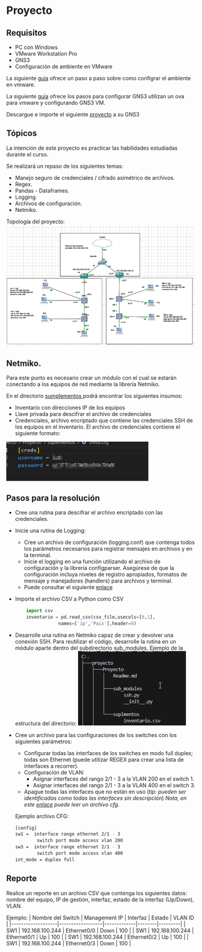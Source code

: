 # Proyecto

## Requisitos 
- PC con Windows
- VMware Workstation Pro
- GNS3
- Configuración de ambiente en VMware


La siguiente [guía](./vmware.md) ofrece un paso a paso sobre como configrar el ambiente en vmware.

La siguiente [guía](./GNS3.md) ofrece los pasos para configurar GNS3 utilizan un ova para vmware y configurando GNS3 VM.

Descargue e importe el siguiente [proyecto](https://crgworkforce-my.sharepoint.com/:u:/g/personal/rreyes_getcrg_com/EYREOkL19cBKkml4z1tCHuMBog4TtXksNcw2CH34oFZ9QA?e=dBBqjW) a su GNS3 



## Tópicos

La intención de este proyecto es practicar las habilidades estudiadas durante el curso.

Se realizará un repaso de los siguientes temas:

- Manejo seguro de credenciales / cifrado asimétrico de archivos.
- Regex.
- Pandas - Dataframes.
- Logging.
- Archivos de configuración.
- Netmiko. 

Topología del proyecto:
![](../IMG/topo.png)

## Netmiko.

Para este punto es necesario crear un módulo con el cual se estarán conectando a los equipos de red mediante la librería Netmiko.

En el directorio <a href="./suplementos"> sumplementos </a>  podrá encontrar los siguientes insumos: 

- Inventario con direcciones IP de los equipos
- Llave privada para descifrar el archivo de credenciales
- Credenciales, archivo encriptado que contiene las credenciales SSH de los equipos en el inventario. El archivo de credenciales contiene el siguiente formato: 

![](../IMG/creds.png)




## Pasos para la resolución

- Cree una rutina para descifrar el archivo encriptado con las credenciales.
- Inicie una rutina de Logging:
    - Cree un archivo de configuración (logging.conf) que contenga todos los parámetros necesarios para registrar mensajes en archivos y en la terminal.
    - Inicie el logging en una función utilizando el archivo de configuración y la librería configparser. Asegúrese de que la configuración incluya niveles de registro apropiados, formatos de mensaje y manejadores (handlers) para archivos y terminal.
    - Puede consultar el siguiente [enlace](https://github.com/redu-reyesd/python/tree/main/Sesion%203/Logging)

- Importe el archivo CSV a Python como CSV
    ```python
        import csv
        inventario = pd.read_csv(csv_file,usecols=[0,1],
                    names=['ip','Pais'],header=0)
    ```
- Desarrolle una rutina en Netmiko capaz de crear y devolver una conexión SSH. Para reutilizar el código, desarrolle la rutina en un módulo aparte dentro del subdirectorio sub_modules. Ejemplo de la estructura del directorio:
![](../IMG/dir_tree.png)

- Cree un archivo para las configuraciones de los switches con los siguientes parámetros:
    -  Configurar todas las interfaces de los switches en modo full duplex; todas son Ethernet (puede utilizar REGEX para crear una lista de interfaces a recorrer).
    -  Configuración de VLAN: 
        - Asignar interfaces del rango 2/1 - 3 a la VLAN 200 en el switch 1.
        - Asignar interfaces del rango 2/1 - 3 a la VLAN 400 en el switch 3.
    - Apague todas las interfaces que no están en uso (*tip: pueden ser identificadas como todas las interfaces sin descripción*)
    *Nota, en este [enlace](https://github.com/redu-reyesd/python/blob/main/Sesion%204/cfg.py) puede leer un archivo cfg.*

    Ejemplo archivo CFG:
    ```bash
    [config]
    sw1 =  interface range ethernet 2/1 - 3
            switch port mode access vlan 200 
    sw3 =  interface range ethernet 2/1 - 3
            switch port mode access vlan 400
    int_mode = duplex full
    ```
## Reporte

Realice un reporte en un archivo CSV que contenga los siguientes datos: nombre del equipo, IP de gestión, interfaz, estado de la interfaz (Up/Down), VLAN.


Ejemplo:
| Nombre del Switch | Management IP    | Interfaz    | Estado | VLAN ID |
|-------------------|------------------|-------------|--------|---------|
| SW1               | 192.168.100.244  | Ethernet0/0 | Down   | 100     |
| SW1               | 192.168.100.244  | Ethernet0/1 | Up     | 100     |
| SW1               | 192.168.100.244  | Ethernet0/2 | Up     | 100     |
| SW1               | 192.168.100.244  | Ethernet0/3 | Down   | 100     |





